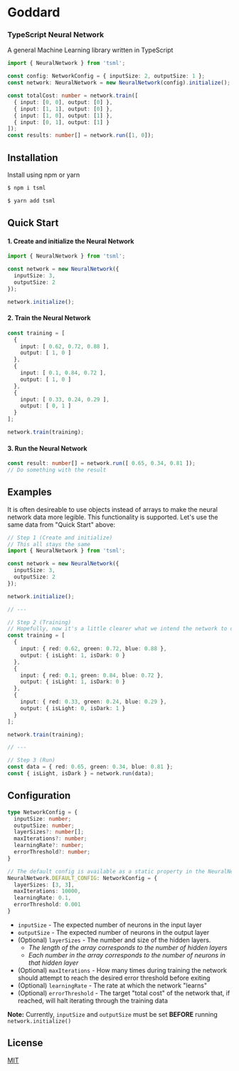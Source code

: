 # Goddard
### TypeScript Neural Network
A general Machine Learning library written in TypeScript

```ts
import { NeuralNetwork } from 'tsml';

const config: NetworkConfig = { inputSize: 2, outputSize: 1 };
const network: NeuralNetwork = new NeuralNetwork(config).initialize();

const totalCost: number = network.train([
  { input: [0, 0], output: [0] },
  { input: [1, 1], output: [0] },
  { input: [1, 0], output: [1] },
  { input: [0, 1], output: [1] }
]);
const results: number[] = network.run([1, 0]);
```

## Installation
Install using npm or yarn


```sh
$ npm i tsml
```
```sh
$ yarn add tsml
```

## Quick Start
#### 1. Create and initialize the Neural Network
```ts
import { NeuralNetwork } from 'tsml';

const network = new NeuralNetwork({
  inputSize: 3,
  outputSize: 2
});

network.initialize();
```
#### 2. Train the Neural Network
```ts
const training = [
  {
    input: [ 0.62, 0.72, 0.88 ],
    output: [ 1, 0 ]
  },
  {
    input: [ 0.1, 0.84, 0.72 ],
    output: [ 1, 0 ]
  },
  {
    input: [ 0.33, 0.24, 0.29 ],
    output: [ 0, 1 ]
  }
];

network.train(training);
```
#### 3. Run the Neural Network
```ts
const result: number[] = network.run([ 0.65, 0.34, 0.81 ]);
// Do something with the result
```

## Examples
It is often desireable to use objects instead of arrays to make the neural network data more legible. This functionality is supported. Let's use the same data from "Quick Start" above:
```ts
// Step 1 (Create and initialize)
// This all stays the same
import { NeuralNetwork } from 'tsml';

const network = new NeuralNetwork({
  inputSize: 3,
  outputSize: 2
});

network.initialize();

// ---

// Step 2 (Training)
// Hopefully, now it's a little clearer what we intend the network to do
const training = [
  {
    input: { red: 0.62, green: 0.72, blue: 0.88 },
    output: { isLight: 1, isDark: 0 }
  },
  {
    input: { red: 0.1, green: 0.84, blue: 0.72 },
    output: { isLight: 1, isDark: 0 }
  },
  {
    input: { red: 0.33, green: 0.24, blue: 0.29 },
    output: { isLight: 0, isDark: 1 }
  }
];

network.train(training);

// ---

// Step 3 (Run)
const data = { red: 0.65, green: 0.34, blue: 0.81 };
const { isLight, isDark } = network.run(data);
```

## Configuration
```ts
type NetworkConfig = {
  inputSize: number;
  outputSize: number;
  layerSizes?: number[];
  maxIterations?: number;
  learningRate?: number;
  errorThreshold?: number;
}

// The default config is available as a static property in the NeuralNetwork class
NeuralNetwork.DEFAULT_CONFIG: NetworkConfig = {
  layerSizes: [3, 3],
  maxIterations: 10000,
  learningRate: 0.1,
  errorThreshold: 0.001
}
```
* `inputSize` - The expected number of neurons in the input layer
* `outputSize` - The expected number of neurons in the output layer
* (Optional) `layerSizes` - The number and size of the hidden layers.
  * _The length of the array corresponds to the number of hidden layers_
  * _Each number in the array corresponds to the number of neurons in that hidden layer_
* (Optional) `maxIterations` - How many times during training the network should attempt to reach the desired error threshold before exiting
* (Optional) `learningRate` - The rate at which the network "learns"
* (Optional) `errorThreshold` - The target "total cost" of the network that, if reached, will halt iterating through the training data

__Note:__ Currently, `inputSize` and `outputSize` must be set __BEFORE__ running `network.initialize()`

## License
[MIT](https://github.com/mattrmc1/tsml/blob/master/LICENSE)